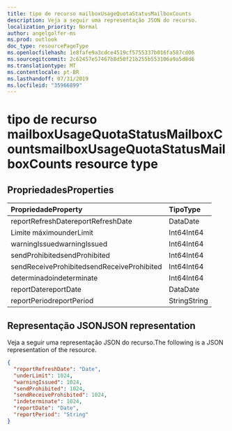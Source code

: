 ```yaml
---
title: tipo de recurso mailboxUsageQuotaStatusMailboxCounts
description: Veja a seguir uma representação JSON do recurso.
localization_priority: Normal
author: angelgolfer-ms
ms.prod: outlook
doc_type: resourcePageType
ms.openlocfilehash: 1e8fafe9a3cdce4519cf5755337b016fa587cd06
ms.sourcegitcommit: 2c62457e57467b8d50f21b255b553106a9a5d8d6
ms.translationtype: MT
ms.contentlocale: pt-BR
ms.lasthandoff: 07/31/2019
ms.locfileid: "35966899"
---
```

# <a name="mailboxusagequotastatusmailboxcounts-resource-type"></a><span data-ttu-id="06cf3-103">tipo de recurso mailboxUsageQuotaStatusMailboxCounts</span><span class="sxs-lookup"><span data-stu-id="06cf3-103">mailboxUsageQuotaStatusMailboxCounts resource type</span></span>

## <a name="properties"></a><span data-ttu-id="06cf3-104">Propriedades</span><span class="sxs-lookup"><span data-stu-id="06cf3-104">Properties</span></span>

| <span data-ttu-id="06cf3-105">Propriedade</span><span class="sxs-lookup"><span data-stu-id="06cf3-105">Property</span></span>              | <span data-ttu-id="06cf3-106">Tipo</span><span class="sxs-lookup"><span data-stu-id="06cf3-106">Type</span></span>   |
| :-------------------- | :----- |
| <span data-ttu-id="06cf3-107">reportRefreshDate</span><span class="sxs-lookup"><span data-stu-id="06cf3-107">reportRefreshDate</span></span>     | <span data-ttu-id="06cf3-108">Data</span><span class="sxs-lookup"><span data-stu-id="06cf3-108">Date</span></span>   |
| <span data-ttu-id="06cf3-109">Limite máximo</span><span class="sxs-lookup"><span data-stu-id="06cf3-109">underLimit</span></span>            | <span data-ttu-id="06cf3-110">Int64</span><span class="sxs-lookup"><span data-stu-id="06cf3-110">Int64</span></span>  |
| <span data-ttu-id="06cf3-111">warningIssued</span><span class="sxs-lookup"><span data-stu-id="06cf3-111">warningIssued</span></span>         | <span data-ttu-id="06cf3-112">Int64</span><span class="sxs-lookup"><span data-stu-id="06cf3-112">Int64</span></span>  |
| <span data-ttu-id="06cf3-113">sendProhibited</span><span class="sxs-lookup"><span data-stu-id="06cf3-113">sendProhibited</span></span>        | <span data-ttu-id="06cf3-114">Int64</span><span class="sxs-lookup"><span data-stu-id="06cf3-114">Int64</span></span>  |
| <span data-ttu-id="06cf3-115">sendReceiveProhibited</span><span class="sxs-lookup"><span data-stu-id="06cf3-115">sendReceiveProhibited</span></span> | <span data-ttu-id="06cf3-116">Int64</span><span class="sxs-lookup"><span data-stu-id="06cf3-116">Int64</span></span>  |
| <span data-ttu-id="06cf3-117">determinado</span><span class="sxs-lookup"><span data-stu-id="06cf3-117">indeterminate</span></span>         | <span data-ttu-id="06cf3-118">Int64</span><span class="sxs-lookup"><span data-stu-id="06cf3-118">Int64</span></span>  |
| <span data-ttu-id="06cf3-119">reportDate</span><span class="sxs-lookup"><span data-stu-id="06cf3-119">reportDate</span></span>            | <span data-ttu-id="06cf3-120">Data</span><span class="sxs-lookup"><span data-stu-id="06cf3-120">Date</span></span>   |
| <span data-ttu-id="06cf3-121">reportPeriod</span><span class="sxs-lookup"><span data-stu-id="06cf3-121">reportPeriod</span></span>          | <span data-ttu-id="06cf3-122">String</span><span class="sxs-lookup"><span data-stu-id="06cf3-122">String</span></span> |

## <a name="json-representation"></a><span data-ttu-id="06cf3-123">Representação JSON</span><span class="sxs-lookup"><span data-stu-id="06cf3-123">JSON representation</span></span>

<span data-ttu-id="06cf3-124">Veja a seguir uma representação JSON do recurso.</span><span class="sxs-lookup"><span data-stu-id="06cf3-124">The following is a JSON representation of the resource.</span></span>

<!-- {
  "blockType": "resource",
  "@odata.type": "microsoft.graph.mailboxUsageQuotaStatusMailboxCounts"
} -->

```json
{
  "reportRefreshDate": "Date", 
  "underLimit": 1024, 
  "warningIssued": 1024, 
  "sendProhibited": 1024, 
  "sendReceiveProhibited": 1024, 
  "indeterminate": 1024, 
  "reportDate": "Date", 
  "reportPeriod": "String"
}
```
